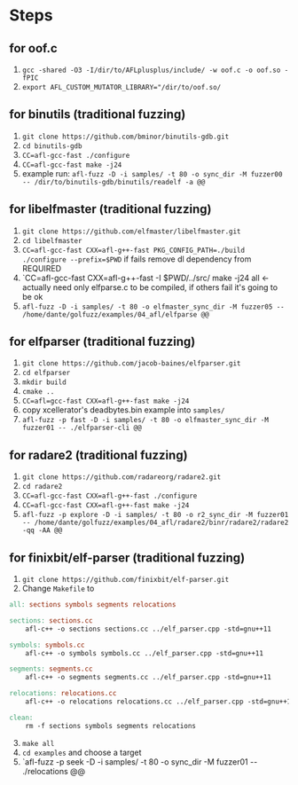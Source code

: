 # Steps

## for oof.c 

1) `gcc -shared -O3 -I/dir/to/AFLplusplus/include/ -w oof.c -o oof.so -fPIC`
2)  `export AFL_CUSTOM_MUTATOR_LIBRARY="/dir/to/oof.so/`

## for binutils (traditional fuzzing)

1) `git clone https://github.com/bminor/binutils-gdb.git`
2) `cd binutils-gdb`
3) `CC=afl-gcc-fast ./configure`
4) `CC=afl-gcc-fast make -j24`
5) example run: `afl-fuzz -D -i samples/ -t 80 -o sync_dir -M fuzzer00 -- /dir/to/binutils-gdb/binutils/readelf -a @@`

## for libelfmaster (traditional fuzzing)

1) `git clone https://github.com/elfmaster/libelfmaster.git`
2) `cd libelfmaster`
3) `CC=afl-gcc-fast CXX=afl-g++-fast PKG_CONFIG_PATH=./build ./configure --prefix=$PWD` if fails remove dl dependency from REQUIRED
5) `CC=afl-gcc-fast CXX=afl-g++-fast -I $PWD/../src/ make -j24 all <- actually need only elfparse.c to be compiled, if others fail it's going to be ok
5) `afl-fuzz -D -i samples/ -t 80 -o elfmaster_sync_dir -M fuzzer05 -- /home/dante/golfuzz/examples/04_afl/elfparse @@`

## for elfparser  (traditional fuzzing)
1) `git clone https://github.com/jacob-baines/elfparser.git` 
2) `cd elfparser`
3) `mkdir build`
4) `cmake ..`
5) `CC=afl=gcc-fast CXX=afl-g++-fast make -j24` 
6) copy xcellerator's deadbytes.bin example into `samples/`
7) `afl-fuzz -p fast -D -i samples/ -t 80 -o elfmaster_sync_dir -M fuzzer01 -- ./elfparser-cli @@`

## for radare2 (traditional fuzzing)
1) `git clone https://github.com/radareorg/radare2.git`
2) `cd radare2`
3) `CC=afl-gcc-fast CXX=afl-g++-fast ./configure`
4) `CC=afl-gcc-fast CXX=afl-g++-fast make -j24`
5) `afl-fuzz -p explore -D -i samples/ -t 80 -o r2_sync_dir -M fuzzer01 -- /home/dante/golfuzz/examples/04_afl/radare2/binr/radare2/radare2 -qq -AA @@`

## for finixbit/elf-parser (traditional fuzzing)

1) `git clone https://github.com/finixbit/elf-parser.git`
2) Change `Makefile` to

```Makefile
all: sections symbols segments relocations

sections: sections.cc 
	afl-c++ -o sections sections.cc ../elf_parser.cpp -std=gnu++11 

symbols: symbols.cc 
	afl-c++ -o symbols symbols.cc ../elf_parser.cpp -std=gnu++11 

segments: segments.cc 
	afl-c++ -o segments segments.cc ../elf_parser.cpp -std=gnu++11 

relocations: relocations.cc 
	afl-c++ -o relocations relocations.cc ../elf_parser.cpp -std=gnu++11 

clean:
	rm -f sections symbols segments relocations
```
3) `make all`
4) `cd examples` and choose a target
5) `afl-fuzz -p seek -D -i samples/ -t 80 -o sync_dir -M fuzzer01 -- ./relocations @@

